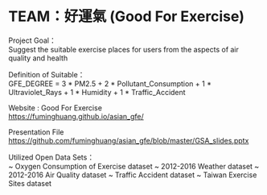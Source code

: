 # TEAM：好運氣 (Good For Exercise)

Project Goal： <br>
Suggest the suitable exercise places for users from the aspects of air quality and health

Definition of Suitable： <br>
GFE_DEGREE = 3 * PM2.5 + 2 * Pollutant_Consumption + 1 * Ultraviolet_Rays + 1 * Humidity + 1 * Traffic_Accident

Website : Good For Exercise <br>
https://fuminghuang.github.io/asian_gfe/

Presentation File <br>
https://github.com/fuminghuang/asian_gfe/blob/master/GSA_slides.pptx

Utilized Open Data Sets： <br>
~ Oxygen Consumption of Exercise dataset
~ 2012-2016 Weather dataset
~ 2012-2016 Air Quality dataset
~ Traffic Accident dataset
~ Taiwan Exercise Sites dataset

